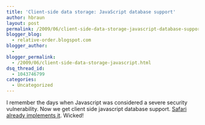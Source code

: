 ```yaml
---
title: 'Client-side data storage: JavaScript database support'
author: hbraun
layout: post
permalink: /2009/06/client-side-data-storage-javascript-database-support/
blogger_blog:
  - relative-order.blogspot.com
blogger_author:
  - 
blogger_permalink:
  - /2009/06/client-side-data-storage-javascript.html
dsq_thread_id:
  - 1043746799
categories:
  - Uncategorized
---
```

I remember the days when Javascript was considered a severe security vulnerability. Now we get client side javascript database support. [Safari already implements it][1]. Wicked!

 [1]: http://developer.apple.com/documentation/iPhone/Conceptual/SafariJSDatabaseGuide/UsingtheJavascriptDatabase/UsingtheJavascriptDatabase.html#//apple_ref/doc/uid/TP40007256-CH3-SW1